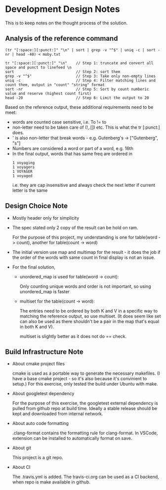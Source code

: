 # Development Design Notes

This is to keep notes on the thought process of the solution.

Analysis of the reference command
---------------------------------

```
(tr "[:space:][:punct:]" "\n" | sort | grep -v "^$" | uniq -c | sort -nr | head -40) < moby.txt

tr "[:space:][:punct:]" "\n"    // Step 1: truncate and convert all space and punct to linefeed \n
sort                            // Step 2: sort them
grep -v "^$"                    // Step 3: Take only non-empty lines
uniq -c                         // Step 4: Filter matching lines and count them, output in "count" "string" format
sort -nr                        // Step 5: Sort by count numberic value and reserve (highest count first)
head -20                        // Step 6: Limit the output to 20
```

Based on the reference output, these additional requirements need to be meet:
- words are counted case sensitive, i.e. To != to
- non-letter need to be taken care of (!,.[]) etc. This is what the tr [:punct:] does.
- ' is also non-letter that break words - e.g. Gutenberg's -> ["Gutenberg", "s"]
- Numbers are considered a word or part of a word, e.g. 16th
- In the final output, words that has same freq are ordered in
   ```
   1 voyaging
   1 voyagers
   1 VOYAGER
   1 voyaged
   ```
   i.e. they are cap insensitive and always check the next letter if current letter is the same

Design Choice Note
------------------
- Mostly header only for simplicity
- The spec stated only 2 copy of the result can be hold on ram.

  For the purpose of this project, my understanding is one for table(word -> count), another for table(count -> word)
- The initial version use map and multimap for the result - it does the job if the order of the words with same count in final display is not an issue.
- For the final solution,
  - unordered_map is used for table(word -> count):

    Only counting unique words and order is not important, so using unordered_map is faster
  - multiset for the table(count -> word):

    The entries need to be ordered by both K and V in a specific way to matching the reference output, so use multiset. (It does seem like set can also be used as there shouldn't be a pair in the map that's equal in both K and V).

    multiset is slightly better as it does not do == check.

Build Infrastructure Note
-------------------------
- About cmake project files

  cmake is used as a portable way to generate the necessary makefiles.
  (I have a base cmake project - so it's also because it's convinient to setup.)
  For this exercise, only tested the build under Ubuntu with make.

- About googletest dependency

  For the purpose of this exercise, the googletest external dependency is pulled from github repo at build time.
  Ideally a stable release should be kept and downloaded from internal network.   

- About auto code formatting

  .clang-format contains the formatting rule for clang-format.
  In VSCode, extension can be installed to automatically format on save.

- About git

  This project is a git repo.

- About CI

  The .travis.yml is added. The travis-ci.org can be used as a CI backend, when repo is make available in github.